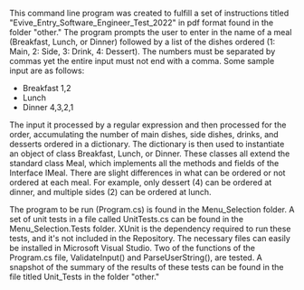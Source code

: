 This command line program was created to fulfill a set of instructions titled "Evive_Entry_Software_Engineer_Test_2022" in pdf format found in the folder "other." The program prompts the user to enter in the name of a meal (Breakfast, Lunch, or Dinner) followed by a list of the dishes ordered (1: Main, 2: Side, 3: Drink, 4: Dessert). The numbers must be separated by commas yet the entire input must not end with a comma. Some sample input are as follows:
- Breakfast 1,2
- Lunch
- Dinner 4,3,2,1

The input it processed by a regular expression and then processed for the order, accumulating the number of main dishes, side dishes, drinks, and desserts ordered in a dictionary. The dictionary is then used to instantiate an object of class Breakfast, Lunch, or Dinner. These classes all extend the standard class Meal, which implements all the methods and fields of the Interface IMeal. There are slight differences in what can be ordered or not ordered at each meal. For example, only dessert (4) can be ordered at dinner, and multiple sides (2) can be ordered at lunch.

The program to be run (Program.cs) is found in the Menu_Selection folder. A set of unit tests in a file called UnitTests.cs can be found in the Menu_Selection.Tests folder. XUnit is the dependency required to run these tests, and it's not included in the Repository. The necessary files can easily be installed in Microsoft Visual Studio. Two of the functions of the Program.cs file, ValidateInput() and ParseUserString(), are tested. A snapshot of the summary of the results of these tests can be found in the file titled Unit_Tests in the folder "other." 